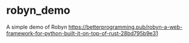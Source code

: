 # robyn_demo
A simple demo of Robyn
https://betterprogramming.pub/robyn-a-web-framework-for-python-built-it-on-top-of-rust-28bd795b9e31
